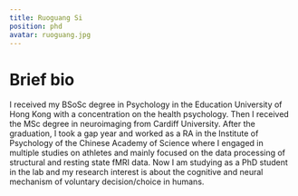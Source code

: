 ```yaml
---
title: Ruoguang Si
position: phd
avatar: ruoguang.jpg
---
```


# Brief bio
I received my BSoSc degree in Psychology in the Education University of Hong Kong with a concentration on the health psychology. Then I received the MSc degree in neuroimaging from Cardiff University. After the graduation, I took a gap year and worked as a RA in the Institute of Psychology of the Chinese Academy of Science where I engaged in multiple studies on athletes and mainly focused on the data processing of structural and resting state fMRI data. Now I am studying as a PhD student in the lab and my research interest is about the cognitive and neural mechanism of voluntary decision/choice in humans.